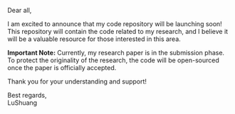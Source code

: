 
Dear all,

I am excited to announce that my code repository will be launching soon! This repository will contain the code related to my research, and I believe it will be a valuable resource for those interested in this area.

**Important Note:**
Currently, my research paper is in the submission phase. To protect the originality of the research, the code will be open-sourced once the paper is officially accepted. 

Thank you for your understanding and support!

Best regards,  
LuShuang
